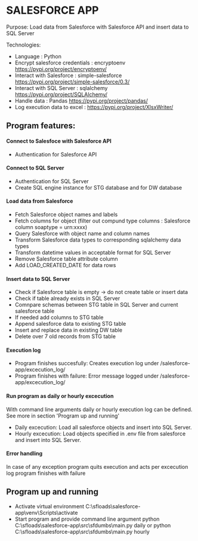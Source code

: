 # SALESFORCE APP

Purpose: Load data from Salesforce with Salesforce API and insert data to SQL Server

Technologies:
- Language : Python
- Encrypt salesforce credentials : encryptoenv https://pypi.org/project/encryptoenv/ 
- Interact with Salesforce : simple-salesforce https://pypi.org/project/simple-salesforce/0.3/
- Interact with SQL Server : sqlalchemy https://pypi.org/project/SQLAlchemy/
- Handle data : Pandas https://pypi.org/project/pandas/
- Log execution data to excel : https://pypi.org/project/XlsxWriter/

## Program features:

#### Connect to Salesfoce with Salesforce API
- Authentication for Salesforce API

#### Connect to SQL Server
- Authentication for SQL Server
- Create SQL engine instance for STG database and for DW database

#### Load data from Salesforce
- Fetch Salesforce object names and labels
- Fetch columns for object (filter out compund type columns : Salesforce column soaptype = urn:xxxx)
- Query Salesforce with object name and column names
- Transform Salesforce data types to corresponding sqlalchemy data types
- Transform datetime values in acceptable format for SQL Server
- Remove Salesforce table attribute column
- Add LOAD_CREATED_DATE for data rows

#### Insert data to SQL Server
- Check if Salesforce table is empty -> do not create table or insert data
- Check if table already exists in SQL Server
- Comnpare schemas between STG table in SQL Server and current salesforce table
- If needed add columns to STG table
- Append salesforce data to existing STG table
- Insert and replace data in existing DW table
- Delete over 7 old records from STG table

#### Execution log
- Program finishes succesfully:
Creates execution log under /salesforce-app/excecution_log/
- Program finishes with failure:
Error message logged under /salesforce-app/excecution_log/

#### Run program as daily or hourly excecution 
With command line arguments daily or hourly execution log can be defined. See more in section 'Program up and running'
- Daily excecution:
Load all salesforce objects and insert into SQL Server.
- Hourly excecution:
Load objects specified in .env file from salesforce and insert into SQL Server.

#### Error handling
In case of any exception program quits execution and acts per excecution log program finishes with failure

## Program up and running
- Activate virtual environment 
C:\sfloads\salesforce-app\venv\Scripts\activate
- Start program and provide command line argument
python C:\sfloads\salesforce-app\src\sfdumbs\main.py daily
or
python C:\sfloads\salesforce-app\src\sfdumbs\main.py hourly
